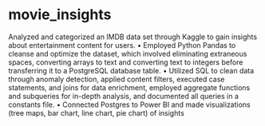 # movie_insights
Analyzed and categorized an IMDB data set through Kaggle to gain insights about entertainment content for users.
•	Employed Python Pandas to cleanse and optimize the dataset, which involved eliminating extraneous spaces, converting arrays to text and converting text to integers before transferring it to a PostgreSQL database table.
•	Utilized SQL to clean data through anomaly detection, applied content filters, executed case statements, and joins for data enrichment, employed aggregate functions and subqueries for in-depth analysis, and documented all queries in a constants file.
•	Connected Postgres to Power BI and made visualizations (tree maps, bar chart, line chart, pie chart) of insights
